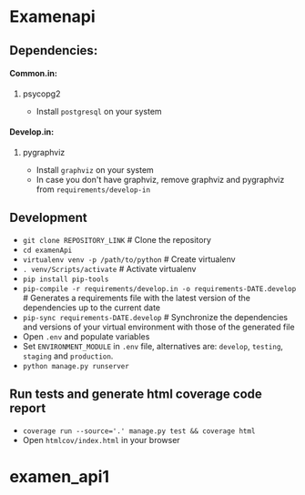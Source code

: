 
# Examenapi

## Dependencies:

#### Common.in:

1. psycopg2

    - Install `postgresql` on your system

#### Develop.in:

1. pygraphviz

    - Install `graphviz` on your system
    - In case you don't have graphviz, remove graphviz and pygraphviz from `requirements/develop-in`

## Development

- `git clone REPOSITORY_LINK` # Clone the repository
- `cd examenApi`
- `virtualenv venv -p /path/to/python` # Create virtualenv
- `. venv/Scripts/activate` # Activate virtualenv
- `pip install pip-tools`
- `pip-compile -r requirements/develop.in -o requirements-DATE.develop` # Generates a requirements file with the latest version of the dependencies up to the current date
- `pip-sync requirements-DATE.develop` # Synchronize the dependencies and versions of your virtual environment with those of the generated file
- Open `.env` and populate variables
- Set `ENVIRONMENT_MODULE` in `.env` file, alternatives are: `develop`, `testing`, `staging` and `production`.
- `python manage.py runserver`

## Run tests and generate html coverage code report

- `coverage run --source='.' manage.py test && coverage html`
- Open `htmlcov/index.html` in your browser
# examen_api1
